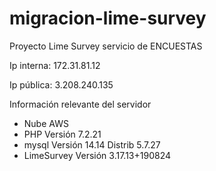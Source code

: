 # migracion-lime-survey
Proyecto Lime Survey servicio de ENCUESTAS

Ip interna: 172.31.81.12

Ip pública: 3.208.240.135

Información relevante del servidor

* Nube AWS
* PHP Versión 7.2.21
* mysql  Versión 14.14 Distrib 5.7.27
* LimeSurvey Versión 3.17.13+190824
